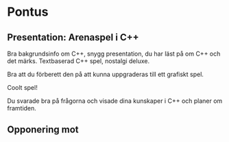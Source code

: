 # Pontus

## Presentation: Arenaspel i C++

Bra bakgrundsinfo om C++,
snygg presentation, du har läst på om C++ och det märks.
Textbaserad C++ spel, nostalgi deluxe.

Bra att du förberett den på att kunna uppgraderas till ett grafiskt spel.

Coolt spel!

Du svarade bra på frågorna och visade dina kunskaper i C++ och planer om framtiden.

## Opponering mot
